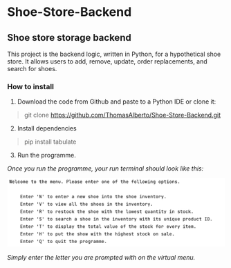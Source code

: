 # Shoe-Store-Backend
## Shoe store storage backend 


This project is the backend logic, written in Python, for a hypothetical shoe store. 
It allows users to add, remove, update, order replacements, and search for shoes.

### How to install
1. Download the code from Github and paste to a Python IDE or clone it:
> git clone https://github.com/ThomasAlberto/Shoe-Store-Backend.git
2. Install dependencies
> pip install tabulate
3. Run the programme.


_Once you run the programme, your run terminal should look like this:_

![Success message](success.png)

_Simply enter the letter you are prompted with on the virtual menu._